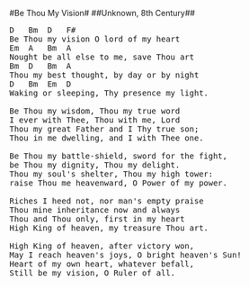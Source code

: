 #Be Thou My Vision#
##Unknown, 8th Century##
<pre>
<span class="notes">D	Bm	D	F#</span>
Be Thou my vision O lord of my heart
<span class="notes">Em	A	Bm	A</span>
Nought be all else to me, save Thou art
<span class="notes">Bm	D	Bm	A</span>
Thou my best thought, by day or by night
<span class="notes">D	Bm	Em	D</span>
Waking or sleeping, Thy presence my light.

Be Thou my wisdom, Thou my true word
I ever with Thee, Thou with me, Lord
Thou my great Father and I Thy true son;
Thou in me dwelling, and I with Thee one.

Be Thou my battle-shield, sword for the fight,
be Thou my dignity, Thou my delight.
Thou my soul's shelter, Thou my high tower:
raise Thou me heavenward, O Power of my power.

Riches I heed not, nor man's empty praise
Thou mine inheritance now and always
Thou and Thou only, first in my heart
High King of heaven, my treasure Thou art.

High King of heaven, after victory won,
May I reach heaven's joys, O bright heaven's Sun!
Heart of my own heart, whatever befall,
Still be my vision, O Ruler of all.
</pre>
